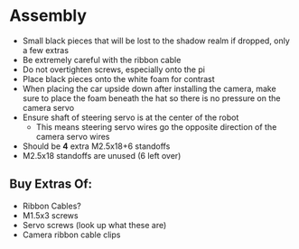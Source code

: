 # Assembly
- Small black pieces that will be lost to the shadow realm if dropped, only a few extras
- Be extremely careful with the ribbon cable
- Do not overtighten screws, especially onto the pi
- Place black pieces onto the white foam for contrast
- When placing the car upside down after installing the camera, make sure to place the foam beneath the hat so there is no pressure on the camera servo
- Ensure shaft of steering servo is at the center of the robot
	- This means steering servo wires go the opposite direction of the camera servo wires
- Should be **4** extra M2.5x18+6 standoffs
- M2.5x18 standoffs are unused (6 left over)
## Buy Extras Of:
- Ribbon Cables?
- M1.5x3 screws
- Servo screws (look up what these are)
- Camera ribbon cable clips